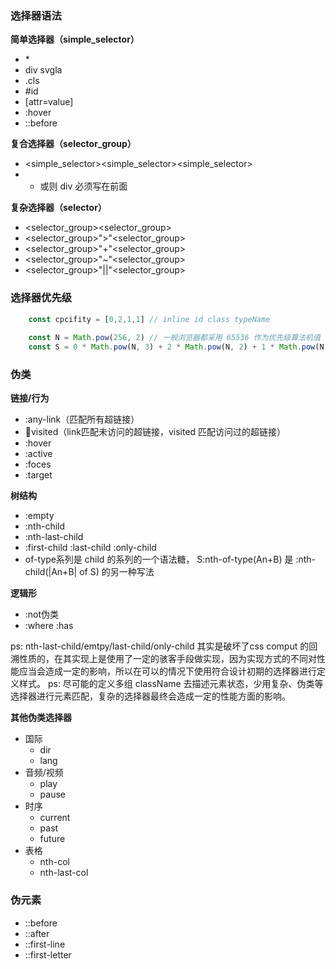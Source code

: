 ### 选择器语法

**简单选择器（simple_selector）**

* \*
* div svgla
* .cls
* #id
* [attr=value]
* :hover
* ::before

**复合选择器（selector_group）**

*  <simple_selector><simple_selector><simple_selector>
*  * 或则 div 必须写在前面


**复杂选择器（selector）**

* <selector_group><sp><selector_group>
* <selector_group>">"<selector_group>
* <selector_group>"+"<selector_group>
* <selector_group>"~"<selector_group>
* <selector_group>"||"<selector_group>

### 选择器优先级

```javascript
    const cpcifity = [0,2,1,1] // inline id class typeName
    
    const N = Math.pow(256, 2) // 一般浏览器都采用 65536 作为优先级算法机值
    const S = 0 * Math.pow(N, 3) + 2 * Math.pow(N, 2) + 1 * Math.pow(N, 1) + 1 * Math.pow(N, 0)
```

### 伪类

**链接/行为**

* :any-link（匹配所有超链接）
* :link:visited（link匹配未访问的超链接，visited 匹配访问过的超链接）
* :hover
* :active
* :foces
* :target

**树结构**

* :empty
* :nth-child
* :nth-last-child
* :first-child :last-child :only-child
* of-type系列是 child 的系列的一个语法糖， S:nth-of-type(An+B) 是 :nth-child(|An+B| of S) 的另一种写法

**逻辑形**
* :not伪类
* :where :has

ps: nth-last-child/emtpy/last-child/only-child 其实是破坏了css comput 的回溯性质的，在其实现上是使用了一定的骇客手段做实现，因为实现方式的不同对性能应当会造成一定的影响，所以在可以的情况下使用符合设计初期的选择器进行定义样式。
ps: 尽可能的定义多组 className 去描述元素状态，少用复杂、伪类等选择器进行元素匹配，复杂的选择器最终会造成一定的性能方面的影响。

**其他伪类选择器**
* 国际
  * dir
  * lang
* 音频/视频
  * play
  * pause
* 时序
  * current
  * past
  * future
* 表格
  * nth-col
  * nth-last-col


### 伪元素

* ::before
* ::after
* ::first-line
* ::first-letter